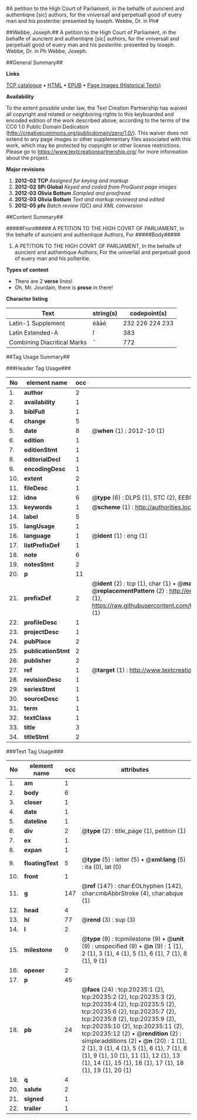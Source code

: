 #A petition to the High Court of Parliament, in the behalfe of auncient and authentiqne [sic] authors, for the vniversall and perpetuall good of euery man and his posteritie: presented by Ioseph. Webbe, Dr. in Ph#

##Webbe, Joseph.##
A petition to the High Court of Parliament, in the behalfe of auncient and authentiqne [sic] authors, for the vniversall and perpetuall good of euery man and his posteritie: presented by Ioseph. Webbe, Dr. in Ph
Webbe, Joseph.

##General Summary##

**Links**

[TCP catalogue](http://www.ota.ox.ac.uk/tcp/)  • 
[HTML](http://tei.it.ox.ac.uk/tcp/Texts-HTML/free/A14/A14866.html)  • 
[EPUB](http://tei.it.ox.ac.uk/tcp/Texts-EPUB/free/A14/A14866.epub) • 
[Page images (Historical Texts)](https://historicaltexts.jisc.ac.uk/eebo-99854791e)

**Availability**

To the extent possible under law, the Text Creation Partnership has waived all copyright and related or neighboring rights to this keyboarded and encoded edition of the work described above, according to the terms of the CC0 1.0 Public Domain Dedication (http://creativecommons.org/publicdomain/zero/1.0/). This waiver does not extend to any page images or other supplementary files associated with this work, which may be protected by copyright or other license restrictions. Please go to https://www.textcreationpartnership.org/ for more information about the project.

**Major revisions**

1. __2012-02__ __TCP__ *Assigned for keying and markup*
1. __2012-02__ __SPi Global__ *Keyed and coded from ProQuest page images*
1. __2012-03__ __Olivia Bottum__ *Sampled and proofread*
1. __2012-03__ __Olivia Bottum__ *Text and markup reviewed and edited*
1. __2012-05__ __pfs__ *Batch review (QC) and XML conversion*

##Content Summary##

#####Front#####
A PETITION TO THE HIGH COVRT OF PARLIAMENT, In the behalfe of auncient and authentique Authors, For 
#####Body#####

1. A PETITION TO THE HIGH COVRT OF PARLIAMENT, In the behalfe of auncient and authentique Authors, For the univerſall and perpetuall good of euery man and his poſteritie.

**Types of content**

  * There are 2 **verse** lines!
  * Oh, Mr. Jourdain, there is **prose** in there!

**Character listing**


|Text|string(s)|codepoint(s)|
|---|---|---|
|Latin-1 Supplement|èâàé|232 226 224 233|
|Latin Extended-A|ſ|383|
|Combining             Diacritical Marks|̄|772|

##Tag Usage Summary##

###Header Tag Usage###

|No|element name|occ|attributes|
|---|---|---|---|
|1.|__author__|2||
|2.|__availability__|1||
|3.|__biblFull__|1||
|4.|__change__|5||
|5.|__date__|8| @__when__ (1) : 2012-10 (1)|
|6.|__edition__|1||
|7.|__editionStmt__|1||
|8.|__editorialDecl__|1||
|9.|__encodingDesc__|1||
|10.|__extent__|2||
|11.|__fileDesc__|1||
|12.|__idno__|6| @__type__ (6) : DLPS (1), STC (2), EEBO-CITATION (1), PROQUEST (1), VID (1)|
|13.|__keywords__|1| @__scheme__ (1) : http://authorities.loc.gov/ (1)|
|14.|__label__|5||
|15.|__langUsage__|1||
|16.|__language__|1| @__ident__ (1) : eng (1)|
|17.|__listPrefixDef__|1||
|18.|__note__|6||
|19.|__notesStmt__|2||
|20.|__p__|11||
|21.|__prefixDef__|2| @__ident__ (2) : tcp (1), char (1)  •  @__matchPattern__ (2) : ([0-9\-]+):([0-9IVX]+) (1), (.+) (1)  •  @__replacementPattern__ (2) : http://eebo.chadwyck.com/downloadtiff?vid=$1&page=$2 (1), https://raw.githubusercontent.com/textcreationpartnership/Texts/master/tcpchars.xml#$1 (1)|
|22.|__profileDesc__|1||
|23.|__projectDesc__|1||
|24.|__pubPlace__|2||
|25.|__publicationStmt__|2||
|26.|__publisher__|2||
|27.|__ref__|1| @__target__ (1) : http://www.textcreationpartnership.org/docs/. (1)|
|28.|__revisionDesc__|1||
|29.|__seriesStmt__|1||
|30.|__sourceDesc__|1||
|31.|__term__|1||
|32.|__textClass__|1||
|33.|__title__|3||
|34.|__titleStmt__|2||


###Text Tag Usage###

|No|element name|occ|attributes|
|---|---|---|---|
|1.|__am__|1||
|2.|__body__|6||
|3.|__closer__|1||
|4.|__date__|1||
|5.|__dateline__|1||
|6.|__div__|2| @__type__ (2) : title_page (1), petition (1)|
|7.|__ex__|1||
|8.|__expan__|1||
|9.|__floatingText__|5| @__type__ (5) : letter (5)  •  @__xml:lang__ (5) : ita (0), lat (0)|
|10.|__front__|1||
|11.|__g__|147| @__ref__ (147) : char:EOLhyphen (142), char:cmbAbbrStroke (4), char:abque (1)|
|12.|__head__|4||
|13.|__hi__|77| @__rend__ (3) : sup (3)|
|14.|__l__|2||
|15.|__milestone__|9| @__type__ (9) : tcpmilestone (9)  •  @__unit__ (9) : unspecified (9)  •  @__n__ (9) : 1 (1), 2 (1), 3 (1), 4 (1), 5 (1), 6 (1), 7 (1), 8 (1), 9 (1)|
|16.|__opener__|2||
|17.|__p__|45||
|18.|__pb__|24| @__facs__ (24) : tcp:20235:1 (2), tcp:20235:2 (2), tcp:20235:3 (2), tcp:20235:4 (2), tcp:20235:5 (2), tcp:20235:6 (2), tcp:20235:7 (2), tcp:20235:8 (2), tcp:20235:9 (2), tcp:20235:10 (2), tcp:20235:11 (2), tcp:20235:12 (2)  •  @__rendition__ (2) : simple:additions (2)  •  @__n__ (20) : 1 (1), 2 (1), 3 (1), 4 (1), 5 (1), 6 (1), 7 (1), 8 (1), 9 (1), 10 (1), 11 (1), 12 (1), 13 (1), 14 (1), 15 (1), 16 (1), 17 (1), 18 (1), 19 (1), 20 (1)|
|19.|__q__|4||
|20.|__salute__|2||
|21.|__signed__|1||
|22.|__trailer__|1||
